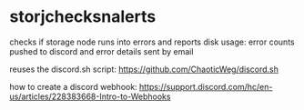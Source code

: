 # storjchecksnalerts
checks if storage node runs into errors and reports disk usage: error counts pushed to discord and error details sent by email

reuses the discord.sh script: https://github.com/ChaoticWeg/discord.sh

how to create a discord webhook: https://support.discord.com/hc/en-us/articles/228383668-Intro-to-Webhooks

